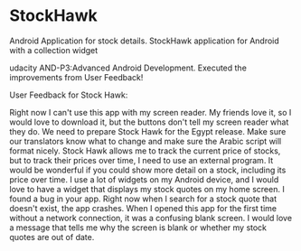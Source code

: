 # StockHawk
Android Application for stock details.
StockHawk application for Android with a collection widget

udacity AND-P3:Advanced Android Development.
Executed the improvements from User Feedback!

User Feedback for Stock Hawk:

Right now I can't use this app with my screen reader. My friends love it, so I would love to download it, but the buttons don't tell my screen reader what they do. 
We need to prepare Stock Hawk for the Egypt release. Make sure our translators know what to change and make sure the Arabic script will format nicely. 
Stock Hawk allows me to track the current price of stocks, but to track their prices over time, I need to use an external program. It would be wonderful if you could show more detail on a stock, including its price over time. 
I use a lot of widgets on my Android device, and I would love to have a widget that displays my stock quotes on my home screen. 
I found a bug in your app. Right now when I search for a stock quote that doesn't exist, the app crashes. 
When I opened this app for the first time without a network connection, it was a confusing blank screen. I would love a message that tells me why the screen is blank or whether my stock quotes are out of date.
